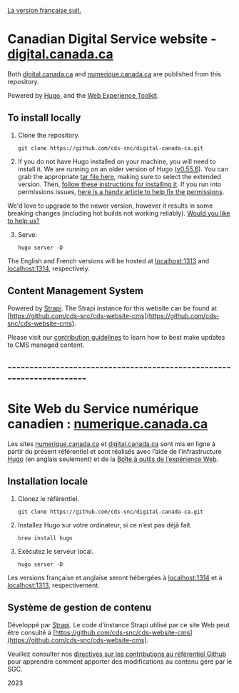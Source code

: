 [La version française suit.](#---------------------------------------------------------------------)

# Canadian Digital Service website - [digital.canada.ca](https://digital.canada.ca)

Both [digital.canada.ca](https://digital.canada.ca) and [numerique.canada.ca](https://numerique.canada.ca) are published from this repository.

Powered by [Hugo](https://gohugo.io/), and the [Web Experience Toolkit](https://github.com/wet-boew/wet-boew/).

## To install locally

1. Clone the repository.

   ```
   git clone https://github.com/cds-snc/digital-canada-ca.git
   ```

2. If you do not have Hugo installed on your machine, you will need to install it. We are running on an older version of Hugo ([v0.55.6](https://github.com/gohugoio/hugo/releases/tag/v0.55.6)). You can grab the appropriate [tar file here](https://github.com/gohugoio/hugo/releases/tag/v0.55.6), making sure to select the extended version. Then, [follow these instructions for installing it](https://bwaycer.github.io/hugo_tutorial.hugo/tutorials/installing-on-mac/#from-tarball). If you run into permissions issues, [here is a handy article to help fix the permissions](https://codewithhugo.com/catalina-permission-command-line-fix/).

We'd love to upgrade to the newer version, however it results in some breaking changes (including hot builds not working reliably). [Would you like to help us?](https://github.com/cds-snc/digital-canada-ca/issues/2052)

3. Serve:

   ```
   hugo server -D
   ```

The English and French versions will be hosted at [localhost:1313](http://localhost:1313) and [localhost:1314](http://localhost:1314), respectively.

## Content Management System

Powered by [Strapi](https://strapi.io/). The Strapi instance for this website can be found at [https://github.com/cds-snc/cds-website-cms](https://github.com/cds-snc/cds-website-cms).

Please visit our [contribution guidelines](CONTRIBUTING.md) to learn how to best make updates to CMS managed content.

## ---------------------------------------------------------------------

# Site Web du Service numérique canadien : [numerique.canada.ca](https://numerique.canada.ca)

Les sites [numerique.canada.ca](https://numerique.canada.ca) et [digital.canada.ca](https://digital.canada.ca) sont mis en ligne à partir du présent référentiel et sont réalisés avec l’aide de l’infrastructure [Hugo](https://gohugo.io/) (en anglais seulement) et de la [Boîte à outils de l’expérience Web](https://github.com/wet-boew/wet-boew/).

## Installation locale

1. Clonez le référentiel.

   ```
   git clone https://github.com/cds-snc/digital-canada-ca.git
   ```

2. Installez Hugo sur votre ordinateur, si ce n’est pas déjà fait.

   ```
   brew install hugo
   ```

3. Exécutez le serveur local.

   ```
   hugo server -D
   ```

Les versions française et anglaise seront hébergées à [localhost:1314](http://localhost:1314) et à [localhost:1313](http://localhost:1313), respectivement.

## Système de gestion de contenu

Développé par [Strapi](https://strapi.io/). Le code d’instance Strapi utilisé par ce site Web peut être consulté à [https://github.com/cds-snc/cds-website-cms](https://github.com/cds-snc/cds-website-cms).

Veuillez consulter nos [directives sur les contributions au référentiel Github](CONTRIBUTING.md) pour apprendre comment apporter des modifications au contenu géré par le SGC.

2023
